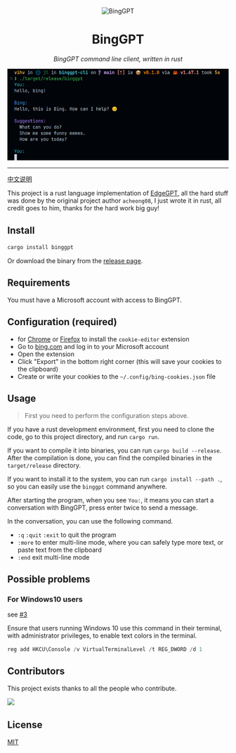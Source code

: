 <div align="center">
    <img src="https://socialify.git.ci/jlvihv/BingGPT/image?description=1&descriptionEditable=BingGPT%20command%20line%20client%2C%20written%20in%20rust&font=KoHo&language=1&logo=https%3A%2F%2Fupload.wikimedia.org%2Fwikipedia%2Fcommons%2F9%2F9c%2FBing_Fluent_Logo.svg&name=1&owner=1&pattern=Circuit%20Board&theme=Auto" alt="BingGPT" width="640" height="320" />

# BingGPT

_BingGPT command line client, written in rust_

<img src="binggpt.png" />

---

</div>

[中文说明](README_CN.md)

This project is a rust language implementation of [EdgeGPT](https://github.com/acheong08/EdgeGPT), all the hard stuff was done by the original project author `acheong08`, I just wrote it in rust, all credit goes to him, thanks for the hard work big guy!

## Install

```bash
cargo install binggpt
```

Or download the binary from the [release page](https://github.com/jlvihv/BingGPT/releases).

## Requirements

You must have a Microsoft account with access to BingGPT.

## Configuration (required)

- for [Chrome](https://chrome.google.com/webstore/detail/cookie-editor/hlkenndednhfkekhgcdicdfddnkalmdm) or [Firefox](https://addons.mozilla.org/en-US/firefox/addon/cookie-editor/) to install the `cookie-editor` extension
- Go to [bing.com](https://www.bing.com) and log in to your Microsoft account
- Open the extension
- Click "Export" in the bottom right corner (this will save your cookies to the clipboard)
- Create or write your cookies to the `~/.config/bing-cookies.json` file

## Usage

> First you need to perform the configuration steps above.

If you have a rust development environment, first you need to clone the code, go to this project directory, and run `cargo run`.

If you want to compile it into binaries, you can run `cargo build --release`. After the compilation is done, you can find the compiled binaries in the `target/release` directory.

If you want to install it to the system, you can run `cargo install --path .`, so you can easily use the `binggpt` command anywhere.

After starting the program, when you see `You:`, it means you can start a conversation with BingGPT, press enter twice to send a message.

In the conversation, you can use the following command.

- `:q` `:quit` `:exit` to quit the program
- `:more` to enter multi-line mode, where you can safely type more text, or paste text from the clipboard
- `:end` exit multi-line mode

## Possible problems

### For Windows10 users

see [#3](https://github.com/jlvihv/BingGPT/issues/3)

Ensure that users running Windows 10 use this command in their terminal, with administrator privileges, to enable text colors in the terminal.

```powershell
reg add HKCU\Console /v VirtualTerminalLevel /t REG_DWORD /d 1
```

## Contributors

This project exists thanks to all the people who contribute.

 <a href="https://github.com/jlvihv/BingGPT/graphs/contributors">
  <img src="https://contrib.rocks/image?repo=jlvihv/BingGPT" />
 </a>

## License

[MIT](LICENSE)
